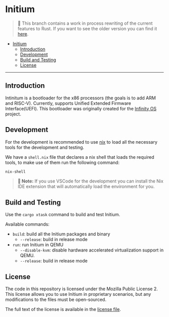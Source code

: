 # Initium

> 🚨 This branch contains a work in process rewriting of the current features to Rust. If you want to see the older version you can find it [here](https://github.com/gil0mendes/Initium).

- [Initium](#initium)
  - [Introduction](#introduction)
  - [Development](#development)
  - [Build and Testing](#build-and-testing)
  - [License](#license)

---

## Introduction

Intinitum is a bootloader for the x86 processors (the goals is to add ARM and RISC-V). Currently, supports Unified Extended Firmware Interface(UEFI). This bootloader was originally created for the [Infinity OS](https://github.com/gil0mendes/Infinity-OS) project.

## Development

For the development is recommended to use [nix](https://nixos.org/) to load all the necessary tools for the development and testing.

We have a `shell.nix` file that declares a nix shell that loads the required tools, to make use of them run the following command:

```sh
nix-shell
```

> **📔 Note:** If you use VSCode for the development you can install the Nix IDE extension that will automatically load the environment for you.

## Build and Testing

Use the `cargo xtask` command to build and test Initium.

Available commands:

- `build`: build all the Initium packages and binary
  - `--release`: build in release mode
- `run`: run Initium in QEMU
  - `--disable-kvm`: disable hardware accelerated virtualization support in QEMU.
  - `--release`: build in release mode

## License

The code in this repository is licensed under the Mozilla Public License 2.
This license allows you to use Initium in proprietary scenarios, but any modifications to the files must be open-sourced.

The full text of the license is available in the [license file](LICENSE).
